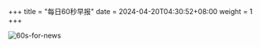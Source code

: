 +++
title = "每日60秒早报"
date = 2024-04-20T04:30:52+08:00
weight = 1
+++

![60s-for-news](/img/zaobao/zaobao.png "由 ALAPI 提供支持")
